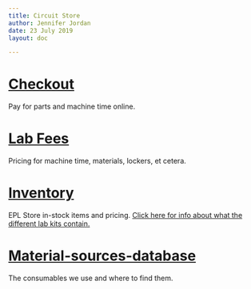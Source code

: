```yaml
---
title: Circuit Store
author: Jennifer Jordan
date: 23 July 2019
layout: doc

---
```


# [Checkout](http://commerce.cashnet.com/ecei)
Pay for parts and machine time online.

# [Lab Fees](pricing)
Pricing for machine time, materials, lockers, et cetera.

# [Inventory](https://docs.google.com/spreadsheets/d/e/2PACX-1vRctTWgzjjFlbtDmUZ98G7og6jb6IJ1X1vd8zwDnGen3mGZxCVO0T1Jp2Iw2ze2l4Bet2ey2GKlb9wB/pubhtml)
EPL Store in-stock items and pricing. 
[Click here for info about what the different lab kits contain.](http://web.cecs.pdx.edu/~ecelab/Lab_Kits/Lab_Kit_Info.htm)

# [Material-sources-database](Material-sources-database)
The consumables we use and where to find them.

